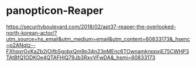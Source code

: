# panopticon-Reaper

https://securityboulevard.com/2018/02/apt37-reaper-the-overlooked-north-korean-actor/?utm_source=hs_email&utm_medium=email&utm_content=60833173&_hsenc=p2ANqtz--FXhqvrGvKaZb2jOifbSgobxQm9p34n23pMEnc6TOwnamknppxjE75CWHP3TAtBfQ1ODKOe4QTAFHlQ79Jb3RxvVFwDA&_hsmi=60833173
